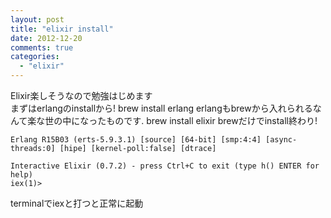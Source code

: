 ```yaml
---
layout: post
title: "elixir install"
date: 2012-12-20
comments: true
categories:
  - "elixir"
---
```


Elixir楽しそうなので勉強はじめます<br/>
まずはerlangのinstallから!
    brew install erlang
erlangもbrewから入れられるなんて楽な世の中になったものです.
    brew install elixir
brewだけでinstall終わり!<br/>

    Erlang R15B03 (erts-5.9.3.1) [source] [64-bit] [smp:4:4] [async-threads:0] [hipe] [kernel-poll:false] [dtrace]

    Interactive Elixir (0.7.2) - press Ctrl+C to exit (type h() ENTER for help)
    iex(1)>
terminalでiexと打つと正常に起動<br/>

